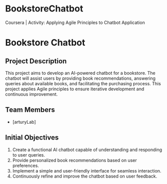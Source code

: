 # BookstoreChatbot
Coursera | Activity: Applying Agile Principles to Chatbot Application

# Bookstore Chatbot

## Project Description
This project aims to develop an AI-powered chatbot for a bookstore. The chatbot will assist users by providing book recommendations, answering queries about available books, and facilitating the purchasing process. This project applies Agile principles to ensure iterative development and continuous improvement.

## Team Members
- [arturyLab]

## Initial Objectives
1. Create a functional AI chatbot capable of understanding and responding to user queries.
2. Provide personalized book recommendations based on user preferences.
3. Implement a simple and user-friendly interface for seamless interaction.
4. Continuously refine and improve the chatbot based on user feedback.
